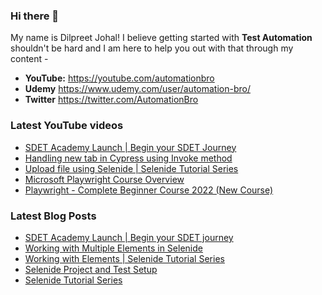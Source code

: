 ### Hi there 👋

My name is Dilpreet Johal! I believe getting started with **Test Automation** shouldn't be hard and I am here to help you out with that through my content -

- **YouTube:** https://youtube.com/automationbro
- **Udemy** https://www.udemy.com/user/automation-bro/
- **Twitter** https://twitter.com/AutomationBro

### Latest YouTube videos

<!-- YOUTUBE-VIDEOS-LIST:START -->
- [SDET Academy Launch | Begin your SDET Journey](https://www.youtube.com/watch?v=hzwPg8LEOY8)
- [Handling new tab in Cypress using Invoke method](https://www.youtube.com/watch?v=SLhg0yKZFy8)
- [Upload file using Selenide | Selenide Tutorial Series](https://www.youtube.com/watch?v=MA8QC4Eoaps)
- [Microsoft Playwright Course Overview](https://www.youtube.com/watch?v=OfSsQrle8T4)
- [Playwright - Complete Beginner Course 2022 &lpar;New Course&rpar;](https://www.youtube.com/watch?v=3lqJrwJJ-AM)
<!-- YOUTUBE-VIDEOS-LIST:END -->


### Latest Blog Posts
<!-- BLOG-POST-LIST:START -->
- [SDET Academy Launch | Begin your SDET journey](https://automationbro.com/blog/sdet-unicorns-academy-launch/?utm_source=rss&utm_medium=rss&utm_campaign=sdet-unicorns-academy-launch)
- [Working with Multiple Elements in Selenide](https://automationbro.com/blog/multiple-elements-selenide/?utm_source=rss&utm_medium=rss&utm_campaign=multiple-elements-selenide)
- [Working with Elements | Selenide Tutorial Series](https://automationbro.com/blog/selenide-working-with-elements/?utm_source=rss&utm_medium=rss&utm_campaign=selenide-working-with-elements)
- [Selenide Project and Test Setup](https://automationbro.com/blog/selenide-project-and-test-setup/?utm_source=rss&utm_medium=rss&utm_campaign=selenide-project-and-test-setup)
- [Selenide Tutorial Series](https://automationbro.com/blog/selenide-tutorial-series/?utm_source=rss&utm_medium=rss&utm_campaign=selenide-tutorial-series)
<!-- BLOG-POST-LIST:END -->
